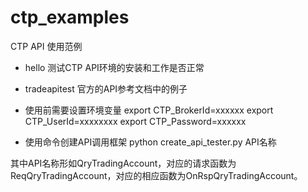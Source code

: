 # ctp_examples
CTP API 使用范例

- hello 测试CTP API环境的安装和工作是否正常
- tradeapitest 官方的API参考文档中的例子


- 使用前需要设置环境变量
export CTP_BrokerId=xxxxxx
export CTP_UserId=xxxxxxxx
export CTP_Password=xxxxxx

- 使用命令创建API调用框架
python create_api_tester.py API名称


其中API名称形如QryTradingAccount，对应的请求函数为ReqQryTradingAccount，对应的相应函数为OnRspQryTradingAccount。

